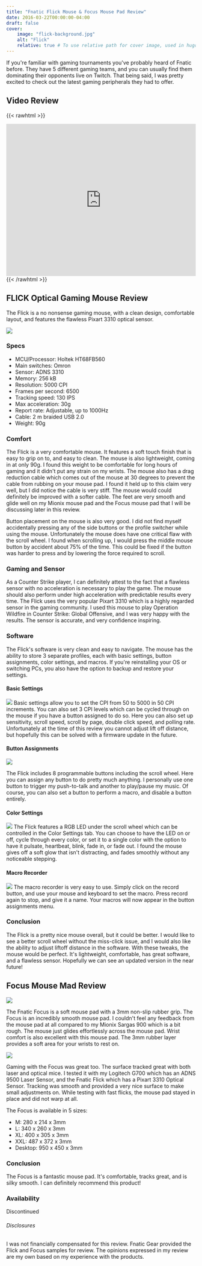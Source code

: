 ```yaml
---
title: "Fnatic Flick Mouse & Focus Mouse Pad Review"
date: 2016-03-22T00:00:00-04:00
draft: false
cover:
    image: "flick-background.jpg"
    alt: "Flick"
    relative: true # To use relative path for cover image, used in hugo Page-bundles
---
```


If you're familiar with gaming tournaments you've probably heard of Fnatic before. They have 5 different gaming teams, and you can usually find them dominating their opponents live on Twitch. That being said, I was pretty excited to check out the latest gaming peripherals they had to offer.

## Video Review

{{< rawhtml >}}
<iframe width="100%" height="404" src="https://www.youtube.com/embed/jGb0RztcLHo" frameborder="0" allowfullscreen></iframe>
{{< /rawhtml >}}

## FLICK Optical Gaming Mouse Review

The Flick is a no nonsense gaming mouse, with a clean design, comfortable layout, and features the flawless Pixart 3310 optical sensor. 

![](flick-side.jpg)

### Specs
- MCU/Processor: Holtek HT68FB560
- Main switches: Omron
- Sensor: ADNS 3310
- Memory: 256 kB
- Resolution: 5000 CPI
- Frames per second: 6500
- Tracking speed: 130 IPS
- Max acceleration: 30g
- Report rate: Adjustable, up to 1000Hz
- Cable: 2 m braided USB 2.0
- Weight: 90g

### Comfort
The Flick is a very comfortable mouse. It features a soft touch finish that is easy to grip on to, and easy to clean. The mouse is also lightweight, coming in at only 90g. I found this weight to be comfortable for long hours of gaming and it didn't put any strain on my wrists. The mouse also has a drag reduction cable which comes out of the mouse at 30 degrees to prevent the cable from rubbing on your mouse pad. I found it held up to this claim very well, but I did notice the cable is very stiff. The mouse would could definitely be improved with a softer cable. The feet are very smooth and glide well on my Mionix mouse pad and the Focus mouse pad that I will be discussing later in this review.

Button placement on the mouse is also very good. I did not find myself accidentally pressing any of the side buttons or the profile switcher while using the mouse. Unfortunately the mouse does have one critical flaw with the scroll wheel. I found when scrolling up, I would press the middle mouse button by accident about 75% of the time. This could be fixed if the button was harder to press and by lowering the force required to scroll.

### Gaming and Sensor
As a Counter Strike player, I can definitely attest to the fact that a flawless sensor with no acceleration is necessary to play the game. The mouse should also perform under high acceleration with predictable results every time. The Flick uses the very popular Pixart 3310 which is a highly regarded sensor in the gaming community. I used this mouse to play Operation Wildfire in Counter Strike: Global Offensive, and I was very happy with the results. The sensor is accurate, and very confidence inspiring.

### Software
The Flick's software is very clean and easy to navigate. The mouse has the ability to store 3 separate profiles, each with basic settings, button assignments, color settings, and macros. If you're reinstalling your OS or switching PCs, you also have the option to backup and restore your settings.

#### Basic Settings
![](02lz03P.png)
Basic settings allow you to set the CPI from 50 to 5000 in 50 CPI increments. You can also set 3 CPI levels which can be cycled through on the mouse if you have a button assigned to do so. Here you can also set up sensitivity, scroll speed, scroll by page, double click speed, and polling rate. Unfortunately at the time of this review you cannot adjust lift off distance, but hopefully this can be solved with a firmware update in the future.

#### Button Assignments
![](L2mN1to.png)

The Flick includes 8 programmable buttons including the scroll wheel. Here you can assign any button to do pretty much anything. I personally use one button to trigger my push-to-talk and another to play/pause my music. Of course, you can also set a button to perform a macro, and disable a button entirely.

#### Color Settings
![](U2nj7yV.png)
The Flick features a RGB LED under the scroll wheel which can be controlled in the Color Settings tab. You can choose to have the LED on or off, cycle through every color, or set  it to a single color with the option to have it pulsate, heartbeat, blink, fade in, or fade out. I found the mouse gives off a soft glow that isn't distracting, and fades smoothly without any noticeable stepping.

#### Macro Recorder
![](m2ot2hB.png)
The macro recorder is very easy to use. Simply click on the record button, and use your mouse and keyboard to set the macro. Press record again to stop, and give it a name. Your macros will now appear in the button assignments menu.

### Conclusion
The Flick is a pretty nice mouse overall, but it could be better. I would like to see a better scroll wheel without the miss-click issue, and I would also like the ability to adjust liftoff distance in the software. With these tweaks, the mouse would be perfect. It's lightweight, comfortable, has great software, and a flawless sensor. Hopefully we can see an updated version in the near future!

## Focus Mouse Mad Review

![](focus1.jpg)

The Fnatic Focus is a soft mouse pad with a 3mm non-slip rubber grip. The Focus is an incredibly smooth mouse pad. I couldn't feel any feedback from the mouse pad at all compared to my Mionix Sargas 900 which is a bit rough. The mouse just glides effortlessly across the mouse pad. Wrist comfort is also excellent with this mouse pad. The 3mm rubber layer provides a soft area for your wrists to rest on.

![](focus2.jpg)

Gaming with the Focus was great too. The surface tracked great with both laser and optical mice. I tested it with my Logitech G700 which has an ADNS 9500 Laser Sensor, and the Fnatic Flick which has a Pixart 3310 Optical Sensor. Tracking was smooth and provided a very nice surface to make small adjustments on. While testing with fast flicks, the mouse pad stayed in place and did not warp at all.

The Focus is available in 5 sizes:

- M: 280 x 214 x 3mm
- L: 340 x 260 x 3mm
- XL: 400 x 305 x 3mm
- XXL: 487 x 372 x 3mm
- Desktop: 950 x 450 x 3mm

### Conclusion
The Focus is a fantastic mouse pad. It's comfortable, tracks great, and is silky smooth. I can definitely recommend this product!

### Availability

Discontinued

###### Disclosures
I was not financially compensated for this review. Fnatic Gear provided the Flick and Focus samples for review. The opinions expressed in my review are my own based on my experience with the products.